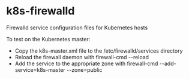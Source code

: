 # k8s-firewalld
Firewalld service configuration files for Kubernetes hosts

To test on the Kubernetes master:
<ul>
  <li>Copy the k8s-master.xml file to the /etc/firewalld/services directory</li>
  <li>Reload the firewall daemon with firewall-cmd --reload</li>
  <li>Add the service to the appropriate zone with firewall-cmd --add-service=k8s-master --zone=public</li>
  <liOptionally, make the service permanent with firewall-cmd --runtime-to-permanent</li>
</ul>
